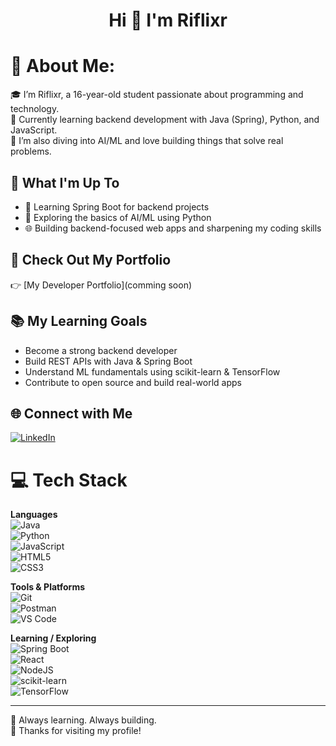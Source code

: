 <h1 align="center">Hi 👋 I'm Riflixr</h1>

# 💫 About Me:
🎓 I’m Riflixr, a 16-year-old student passionate about programming and technology.  
🚀 Currently learning backend development with Java (Spring), Python, and JavaScript.  
🧠 I’m also diving into AI/ML and love building things that solve real problems.

## 🚀 What I'm Up To

- 🌱 Learning Spring Boot for backend projects  
- 🤖 Exploring the basics of AI/ML using Python  
- 🌐 Building backend-focused web apps and sharpening my coding skills  

## 📁 Check Out My Portfolio  
👉 [My Developer Portfolio](comming soon)

## 📚 My Learning Goals

- Become a strong backend developer  
- Build REST APIs with Java & Spring Boot  
- Understand ML fundamentals using scikit-learn & TensorFlow  
- Contribute to open source and build real-world apps  

## 🌐 Connect with Me

[![LinkedIn](https://img.shields.io/badge/LinkedIn-%230077B5.svg?logo=linkedin&logoColor=white)](https://www.linkedin.com/)  

# 💻 Tech Stack

**Languages**  
![Java](https://img.shields.io/badge/java-%23ED8B00.svg?style=for-the-badge&logo=java&logoColor=white)  
![Python](https://img.shields.io/badge/python-%233776AB.svg?style=for-the-badge&logo=python&logoColor=white)  
![JavaScript](https://img.shields.io/badge/javascript-%23323330.svg?style=for-the-badge&logo=javascript&logoColor=%23F7DF1E)  
![HTML5](https://img.shields.io/badge/html5-%23E34F26.svg?style=for-the-badge&logo=html5&logoColor=white)  
![CSS3](https://img.shields.io/badge/css3-%231572B6.svg?style=for-the-badge&logo=css3&logoColor=white)

**Tools & Platforms**  
![Git](https://img.shields.io/badge/git-%23F05033.svg?style=for-the-badge&logo=git&logoColor=white)  
![Postman](https://img.shields.io/badge/Postman-FF6C37?style=for-the-badge&logo=postman&logoColor=white)  
![VS Code](https://img.shields.io/badge/VSCode-%23007ACC.svg?style=for-the-badge&logo=visual-studio-code&logoColor=white)  

**Learning / Exploring**  
![Spring Boot](https://img.shields.io/badge/Spring_Boot-F2F4F9?style=for-the-badge&logo=spring-boot)  
![React](https://img.shields.io/badge/react-%2320232a.svg?style=for-the-badge&logo=react&logoColor=%2361DAFB)  
![NodeJS](https://img.shields.io/badge/node.js-6DA55F?style=for-the-badge&logo=node.js&logoColor=white)  
![scikit-learn](https://img.shields.io/badge/scikit--learn-%23F7931E.svg?style=for-the-badge&logo=scikit-learn&logoColor=white)  
![TensorFlow](https://img.shields.io/badge/TensorFlow-%23FF6F00.svg?style=for-the-badge&logo=tensorflow&logoColor=white)  

---

🧠 Always learning. Always building.  
🌟 Thanks for visiting my profile!
